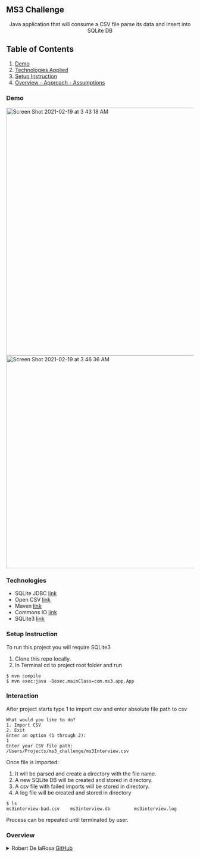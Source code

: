 ## MS3 Challenge
<b></b>
<b></b>
<p align="center"> 
Java application that will consume a CSV file parse its data and insert into SQLite DB</p>

## Table of Contents
1. [Demo](https://github.com/rdelarosa3/ms3-challenge#demo)
2. [Technologies Applied](https://github.com/rdelarosa3/ms3-challenge#technologies)
3. [Setup Instruction](https://github.com/rdelarosa3/ms3-challenge#setup-instruction)
4. [Overview - Approach - Assumptions](https://github.com/rdelarosa3/ms3-challenge#overview)
### Demo
<img width="666" alt="Screen Shot 2021-02-19 at 3 43 18 AM" src="https://user-images.githubusercontent.com/40813295/108487478-edfcdd00-7264-11eb-9a87-60edf33bafb5.png">
<img width="572" alt="Screen Shot 2021-02-19 at 3 46 36 AM" src="https://user-images.githubusercontent.com/40813295/108487695-269cb680-7265-11eb-83d8-6afa11bbbd32.png">
                        
### Technologies
- SQLite JDBC [link](https://github.com/xerial/sqlite-jdbc)
- Open CSV [link](http://opencsv.sourceforge.net/)
- Maven [link](https://maven.apache.org/)
- Commons IO [link](https://commons.apache.org/proper/commons-io/)
- SQLite3 [link](https://www.sqlite.org/index.html)


### Setup Instruction
To run this project you will require SQLite3  

1. Clone this repo locally.
1. In Terminal cd to project root folder and run
```
$ mvn compile
$ mvn exec:java -Dexec.mainClass=com.ms3.app.App
``` 

### Interaction
After project starts type 1 to import csv and enter absolute file path to csv
````
What would you like to do?
1. Import CSV
2. Exit
Enter an option (1 through 2):
1
Enter your CSV file path: 
/Users/Projects/ms3_challenge/ms3Interview.csv

````
Once file is imported:
1. It will be parsed and create a directory with the file name.
1. A new SQLite DB will be created and stored in directory.
1. A csv file with failed imports will be stored in directory.
1. A log file will be created and stored in directory
````
$ ls
ms3interview-bad.csv    ms3interview.db         ms3interview.log
```` 
Process can be repeated until terminated by user.

### Overview

<details>
  <summary>Robert De laRosa <a href="https://github.com/rdelarosa3" target="_blank">GitHub</a></summary>

  1. Created this in more of a CLI to handle a single repetitive task.  
  2. Use of Maven to simplify build process and use of dependencies.

### Approach

1. Use of OpenCSV to use arrays to handle and loop through rows.
1. Use of JDBC to handle connection with SQLite DB
1. Use of Class object to handle csv rows as a representation of Table entity and attributes as representation of table columns.


### Assumptions

1. Will create a directory based on each csv file name and store db,csv,log
1. All CSV's will hold 10 columns with the exact data type as the ms3interview.csv columns.
1. Directory, Database and Table will be created based on file name.
1. Each database will have a table with columns named based on the header from csv file.
1. If column data type is not same as data type from original csv add to failed csv file.
1. User can keep importing CSV or overwrite existing import. 
  
 
  5. 
</details>
